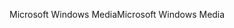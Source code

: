 <span data-ttu-id="69b58-101">Microsoft Windows Media</span><span class="sxs-lookup"><span data-stu-id="69b58-101">Microsoft Windows Media</span></span>